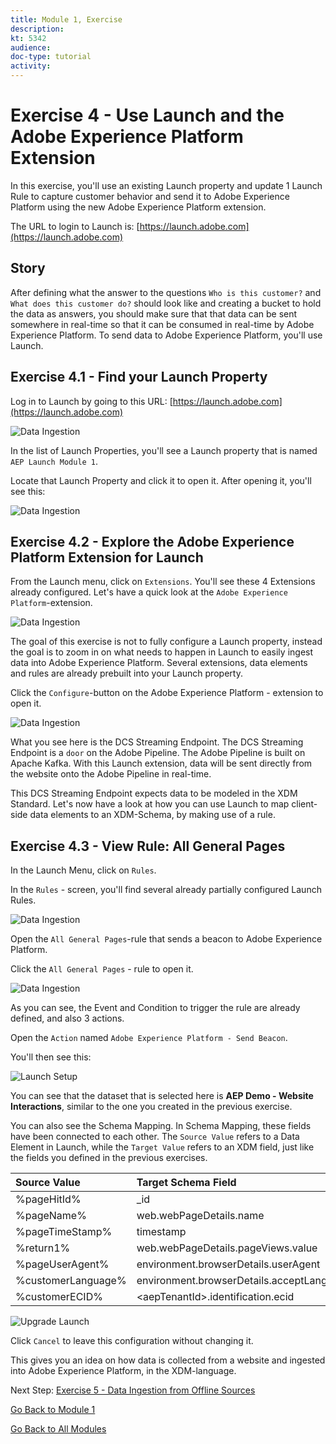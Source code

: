 ```yaml
---
title: Module 1, Exercise
description: 
kt: 5342
audience: 
doc-type: tutorial
activity: 
---
```


# Exercise 4 - Use Launch and the Adobe Experience Platform Extension

In this exercise, you'll use an existing Launch property and update 1 Launch Rule to capture customer behavior and send it to Adobe Experience Platform using the new Adobe Experience Platform extension.

The URL to login to Launch is: [https://launch.adobe.com](https://launch.adobe.com)

## Story

After defining what the answer to the questions ```Who is this customer?``` and ```What does this customer do?``` should look like and creating a bucket to hold the data as answers, you should make sure that that data can be sent somewhere in real-time so that it can be consumed in real-time by Adobe Experience Platform.
To send data to Adobe Experience Platform, you'll use Launch.

## Exercise 4.1 - Find your Launch Property

Log in to Launch by going to this URL: [https://launch.adobe.com](https://launch.adobe.com)

![Data Ingestion](./images/launchhome.png)

In the list of Launch Properties, you'll see a Launch property that is named ``AEP Launch Module 1``.

Locate that Launch Property and click it to open it. After opening it, you'll see this:

![Data Ingestion](./images/launchprop.png)

## Exercise 4.2 - Explore the Adobe Experience Platform Extension for Launch

From the Launch menu, click on ``Extensions``. You'll see these 4 Extensions already configured. Let's have a quick look at the ``Adobe Experience Platform``-extension.

![Data Ingestion](./images/launchext.png)

The goal of this exercise is not to fully configure a Launch property, instead the goal is to zoom in on what needs to happen in Launch to easily ingest data into Adobe Experience Platform. Several extensions, data elements and rules are already prebuilt into your Launch property.

Click the ``Configure``-button on the Adobe Experience Platform - extension to open it.

![Data Ingestion](./images/launchprope.png)

What you see here is the DCS Streaming Endpoint. The DCS Streaming Endpoint is a ``door`` on the Adobe Pipeline. The Adobe Pipeline is built on Apache Kafka. With this Launch extension, data will be sent directly from the website onto the Adobe Pipeline in real-time.

This DCS Streaming Endpoint expects data to be modeled in the XDM Standard. Let's now have a look at how you can use Launch to map client-side data elements to an XDM-Schema, by making use of a rule.

## Exercise 4.3 - View Rule: All General Pages

In the Launch Menu, click on ```Rules```.

In the ```Rules``` - screen, you'll find several already partially configured Launch Rules.

![Data Ingestion](./images/rulesov.png)

Open the ``All General Pages``-rule that sends a beacon to Adobe Experience Platform.

Click the ```All General Pages``` - rule to open it.

![Data Ingestion](./images/pppre.png)

As you can see, the Event and Condition to trigger the rule are already defined, and also 3 actions.

Open the ```Action``` named ``Adobe Experience Platform - Send Beacon``.

You'll then see this:

![Launch Setup](./images/beaconconfig.png)

You can see that the dataset that is selected here is **AEP Demo - Website Interactions**, similar to the one you created in the previous exercise.

You can also see the Schema Mapping. In Schema Mapping, these fields have been connected to each other. The ``Source Value`` refers to a Data Element in Launch, while the ``Target Value`` refers to an XDM field, just like the fields you defined in the previous exercises.

| Source Value                 | Target Schema Field               |
|:-------------------------------------------| :------------------ |
|%pageHitId%|_id|
|%pageName%|web.webPageDetails.name|
|%pageTimeStamp%|timestamp|
|%return1%|web.webPageDetails.pageViews.value|
|%pageUserAgent%|environment.browserDetails.userAgent|
|%customerLanguage%|environment.browserDetails.acceptLanguage|
|%customerECID%|\<aepTenantId\>.identification.ecid|

![Upgrade Launch](./images/appp_ok.png)

Click ```Cancel``` to leave this configuration without changing it.

This gives you an idea on how data is collected from a website and ingested into Adobe Experience Platform, in the XDM-language.

Next Step: [Exercise 5 - Data Ingestion from Offline Sources](./ex5.md)

[Go Back to Module 1](./data-ingestion.md)

[Go Back to All Modules](../../README.md)

